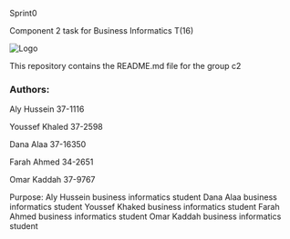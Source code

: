 Sprint0

Component 2 task for Business Informatics T(16)

![Logo](https://c2gps.com/)



This repository contains the README.md file for the group c2 


### Authors:
Aly Hussein 37-1116

Youssef Khaled 37-2598

Dana Alaa 37-16350

Farah Ahmed 34-2651

Omar Kaddah 37-9767


Purpose:
Aly Hussein business informatics student 
Dana Alaa business informatics student 
Youssef Khaked business informatics student
Farah Ahmed business informatics student
Omar Kaddah business informatics student

 
